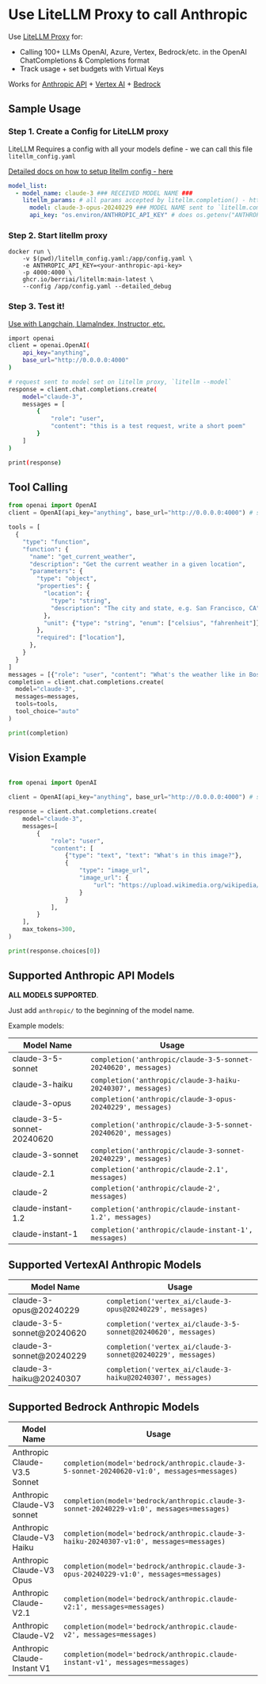 # Use LiteLLM Proxy to call Anthropic

Use [LiteLLM Proxy](https://docs.litellm.ai/docs/simple_proxy) for:
- Calling 100+ LLMs OpenAI, Azure, Vertex, Bedrock/etc. in the OpenAI ChatCompletions & Completions format
- Track usage + set budgets with Virtual Keys

Works for [Anthropic API](https://docs.litellm.ai/docs/providers/anthropic) + [Vertex AI](https://docs.litellm.ai/docs/providers/vertex) + [Bedrock](https://docs.litellm.ai/docs/providers/bedrock)

## Sample Usage

### Step 1. Create a Config for LiteLLM proxy

LiteLLM Requires a config with all your models define - we can call this file `litellm_config.yaml`

[Detailed docs on how to setup litellm config - here](https://docs.litellm.ai/docs/proxy/configs)

```yaml
model_list:
  - model_name: claude-3 ### RECEIVED MODEL NAME ###
    litellm_params: # all params accepted by litellm.completion() - https://docs.litellm.ai/docs/completion/input
      model: claude-3-opus-20240229 ### MODEL NAME sent to `litellm.completion()` ###
      api_key: "os.environ/ANTHROPIC_API_KEY" # does os.getenv("ANTHROPIC_API_KEY")

```

### Step 2. Start litellm proxy

```shell
docker run \
    -v $(pwd)/litellm_config.yaml:/app/config.yaml \
    -e ANTHROPIC_API_KEY=<your-anthropic-api-key>
    -p 4000:4000 \
    ghcr.io/berriai/litellm:main-latest \
    --config /app/config.yaml --detailed_debug
```

### Step 3. Test it! 

[Use with Langchain, LlamaIndex, Instructor, etc.](https://docs.litellm.ai/docs/proxy/user_keys)

```bash
import openai
client = openai.OpenAI(
    api_key="anything",
    base_url="http://0.0.0.0:4000"
)

# request sent to model set on litellm proxy, `litellm --model`
response = client.chat.completions.create(
    model="claude-3",
    messages = [
        {
            "role": "user",
            "content": "this is a test request, write a short poem"
        }
    ]
)

print(response)
```

## Tool Calling 

```python
from openai import OpenAI
client = OpenAI(api_key="anything", base_url="http://0.0.0.0:4000") # set base_url to litellm proxy endpoint

tools = [
  {
    "type": "function",
    "function": {
      "name": "get_current_weather",
      "description": "Get the current weather in a given location",
      "parameters": {
        "type": "object",
        "properties": {
          "location": {
            "type": "string",
            "description": "The city and state, e.g. San Francisco, CA",
          },
          "unit": {"type": "string", "enum": ["celsius", "fahrenheit"]},
        },
        "required": ["location"],
      },
    }
  }
]
messages = [{"role": "user", "content": "What's the weather like in Boston today?"}]
completion = client.chat.completions.create(
  model="claude-3",
  messages=messages,
  tools=tools,
  tool_choice="auto"
)

print(completion)

```

## Vision Example

```python

from openai import OpenAI

client = OpenAI(api_key="anything", base_url="http://0.0.0.0:4000") # set base_url to litellm proxy endpoint

response = client.chat.completions.create(
    model="claude-3",
    messages=[
        {
            "role": "user",
            "content": [
                {"type": "text", "text": "What's in this image?"},
                {
                    "type": "image_url",
                    "image_url": {
                        "url": "https://upload.wikimedia.org/wikipedia/commons/thumb/d/dd/Gfp-wisconsin-madison-the-nature-boardwalk.jpg/2560px-Gfp-wisconsin-madison-the-nature-boardwalk.jpg"
                    }
                }
            ],
        }
    ],
    max_tokens=300,
)

print(response.choices[0])
```

## Supported Anthropic API Models

**ALL MODELS SUPPORTED**. 

Just add `anthropic/` to the beginning of the model name.

Example models: 

| Model Name       | Usage                         |
|------------------|--------------------------------------------|
| claude-3-5-sonnet  | `completion('anthropic/claude-3-5-sonnet-20240620', messages)` | `os.environ['ANTHROPIC_API_KEY']`       |
| claude-3-haiku  | `completion('anthropic/claude-3-haiku-20240307', messages)` | `os.environ['ANTHROPIC_API_KEY']`       |
| claude-3-opus  | `completion('anthropic/claude-3-opus-20240229', messages)` | `os.environ['ANTHROPIC_API_KEY']`       |
| claude-3-5-sonnet-20240620  | `completion('anthropic/claude-3-5-sonnet-20240620', messages)` | `os.environ['ANTHROPIC_API_KEY']`       |
| claude-3-sonnet  | `completion('anthropic/claude-3-sonnet-20240229', messages)` | `os.environ['ANTHROPIC_API_KEY']`       |
| claude-2.1  | `completion('anthropic/claude-2.1', messages)` | `os.environ['ANTHROPIC_API_KEY']`       |
| claude-2  | `completion('anthropic/claude-2', messages)` | `os.environ['ANTHROPIC_API_KEY']`       |
| claude-instant-1.2  | `completion('anthropic/claude-instant-1.2', messages)` | `os.environ['ANTHROPIC_API_KEY']`       |
| claude-instant-1  | `completion('anthropic/claude-instant-1', messages)` | `os.environ['ANTHROPIC_API_KEY']`       |

## Supported VertexAI Anthropic Models

| Model Name       | Usage                       |
|------------------|--------------------------------------|
| claude-3-opus@20240229   | `completion('vertex_ai/claude-3-opus@20240229', messages)` |
| claude-3-5-sonnet@20240620  | `completion('vertex_ai/claude-3-5-sonnet@20240620', messages)` |
| claude-3-sonnet@20240229   | `completion('vertex_ai/claude-3-sonnet@20240229', messages)` |
| claude-3-haiku@20240307   | `completion('vertex_ai/claude-3-haiku@20240307', messages)` |

## Supported Bedrock Anthropic Models
| Model Name       | Usage                       |
|------------------|--------------------------------------|
| Anthropic Claude-V3.5 Sonnet    | `completion(model='bedrock/anthropic.claude-3-5-sonnet-20240620-v1:0', messages=messages)`   | `os.environ['AWS_ACCESS_KEY_ID']`, `os.environ['AWS_SECRET_ACCESS_KEY']`           |
| Anthropic Claude-V3  sonnet    | `completion(model='bedrock/anthropic.claude-3-sonnet-20240229-v1:0', messages=messages)`   | `os.environ['AWS_ACCESS_KEY_ID']`, `os.environ['AWS_SECRET_ACCESS_KEY']`           |
| Anthropic Claude-V3 Haiku     | `completion(model='bedrock/anthropic.claude-3-haiku-20240307-v1:0', messages=messages)`   | `os.environ['AWS_ACCESS_KEY_ID']`, `os.environ['AWS_SECRET_ACCESS_KEY']`           |
| Anthropic Claude-V3 Opus     | `completion(model='bedrock/anthropic.claude-3-opus-20240229-v1:0', messages=messages)`   | `os.environ['AWS_ACCESS_KEY_ID']`, `os.environ['AWS_SECRET_ACCESS_KEY']`           |
| Anthropic Claude-V2.1      | `completion(model='bedrock/anthropic.claude-v2:1', messages=messages)`   | `os.environ['AWS_ACCESS_KEY_ID']`, `os.environ['AWS_SECRET_ACCESS_KEY']`           |
| Anthropic Claude-V2        | `completion(model='bedrock/anthropic.claude-v2', messages=messages)`   | `os.environ['AWS_ACCESS_KEY_ID']`, `os.environ['AWS_SECRET_ACCESS_KEY']`           |
| Anthropic Claude-Instant V1 | `completion(model='bedrock/anthropic.claude-instant-v1', messages=messages)` | `os.environ['AWS_ACCESS_KEY_ID']`, `os.environ['AWS_SECRET_ACCESS_KEY']`           |